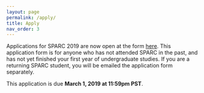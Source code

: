 ```yaml
---
layout: page
permalink: /apply/
title: Apply
nav_order: 3
---
```


Applications for SPARC 2019 are now open at the form [here]({{"https://docs.google.com/forms/d/e/1FAIpQLSdNaRR1_GXe64cVXu1w9DrWWkWsQ9KvM9EriNE7nBIbGBvwng/viewform?usp=sf_link"}}). This application form is for anyone who has not attended SPARC in the past, and has not yet finished your first year of undergraduate studies. If you are a returning SPARC student, you will be emailed the application form separately.

This application is due **March 1, 2019 at 11:59pm PST**.
